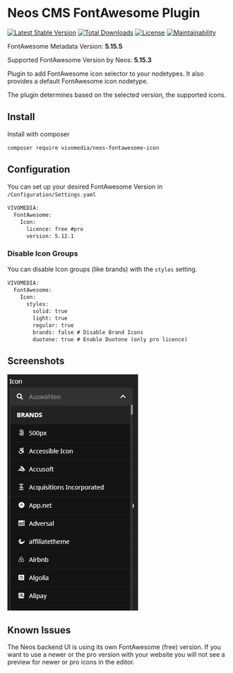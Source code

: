 # Neos CMS FontAwesome Plugin

[![Latest Stable Version](https://poser.pugx.org/vivomedia/neos-fontawesome-icon/v/stable)](https://packagist.org/packages/vivomedia/neos-fontawesome-icon)
[![Total Downloads](https://poser.pugx.org/vivomedia/neos-fontawesome-icon/downloads)](https://packagist.org/packages/vivomedia/neos-fontawesome-icon)
[![License](https://poser.pugx.org/vivomedia/neos-fontawesome-icon/license)](https://packagist.org/packages/vivomedia/neos-fontawesome-icon)
[![Maintainability](https://api.codeclimate.com/v1/badges/86bbd4bb9f4ebfe34241/maintainability)](https://codeclimate.com/github/VIVOMEDIA/neos-fontawesome-icon/maintainability)

FontAwesome Metadata Version: **5.15.5**

Supported FontAwesome Version by Neos: **5.15.3**

Plugin to add FontAwesome icon selector to your nodetypes. It also provides a default FontAwesome icon nodetype.

The plugin determines based on the selected version, the supported icons. 

## Install

Install with composer

```
composer require vivomedia/neos-fontawesome-icon 
```

## Configuration

You can set up your desired FontAwesome Version in `/Configuration/Settings.yaml`

```
VIVOMEDIA:
  FontAwesome:
    Icon:
      licence: free #pro
      version: 5.12.1
``` 

### Disable Icon Groups
You can disable Icon groups (like brands) with the `styles` setting. 
```
VIVOMEDIA:
  FontAwesome:
    Icon:
      styles:
        solid: true
        light: true
        regular: true
        brands: false # Disable Brand Icons
        duotone: true # Enable Duotone (only pro licence)
```

## Screenshots
![Screenshot](Documentation/Screenshot.png)

## Known Issues
The Neos backend UI is using its own FontAwesome (free) version. If you want to use a newer or the pro version with your website you will not see a preview for newer or pro icons in the editor.  
